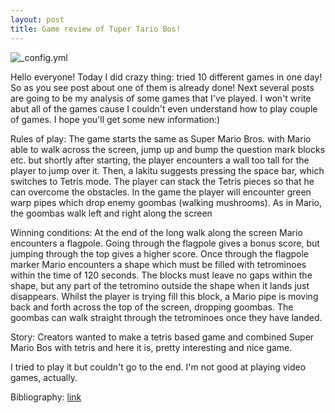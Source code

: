 ```yaml
---
layout: post
title: Game review of Tuper Tario Bos!
---
```

![_config.yml](http://www.swingswingsubmarine.com/wp-content/uploads/2009/11/tupertariotros.jpg)

Hello everyone! Today I did crazy thing: tried 10 different games in one day! So as you see post about one of them is already done! Next several posts are going to be my analysis of some games that I've played. I won't write abut all of the games cause I couldn't even understand how to play couple of games. I hope you'll get some new information:)

Rules of play: The game starts the same as Super Mario Bros. with Mario able to walk across the screen, jump up and bump the question mark blocks etc. but shortly after starting, the player encounters a wall too tall for the player to jump over it. Then, a lakitu suggests pressing the space bar, which switches to Tetris mode. The player can stack the Tetris pieces so that he can overcome the obstacles. In the game the player will encounter green warp pipes which drop enemy goombas (walking mushrooms). As in Mario, the goombas walk left and right along the screen

Winning conditions: At the end of the long walk along the screen Mario encounters a flagpole. Going through the flagpole gives a bonus score, but jumping through the top gives a higher score. Once through the flagpole marker Mario encounters a shape which must be filled with tetrominoes within the time of 120 seconds. The blocks must leave no gaps within the shape, but any part of the tetromino outside the shape when it lands just disappears. Whilst the player is trying fill this block, a Mario pipe is moving back and forth across the top of the screen, dropping goombas. The goombas can walk straight through the tetrominoes once they have landed.

Story: Creators wanted to make a tetris based game and combined Super Mario Bos with tetris and here it is, pretty interesting and nice game.

I tried to play it but couldn't go to the end. I'm not good at playing video games, actually.

Bibliography: [link](http://newgrounds.wikia.com/wiki/Tuper_Tario_Tros.)


